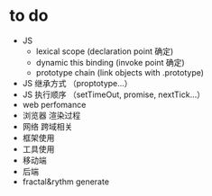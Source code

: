 # to do
- JS 
    - lexical scope (declaration point 确定)
    - dynamic this binding (invoke point 确定)
    - prototype chain (link objects with .prototype)
  
- JS 继承方式 （proptotype...）
- JS 执行顺序 （setTimeOut, promise, nextTick...）
- web perfomance
- 浏览器 渲染过程
- 网络 跨域相关
- 框架使用
- 工具使用
- 移动端
- 后端
- fractal&rythm generate
